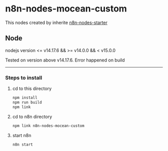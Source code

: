 # n8n-nodes-mocean-custom

This nodes created by inherite [n8n-nodes-starter](https://github.com/n8n-io/n8n-nodes-starter)

## Node
nodejs version <= v14.17.6 && >= v14.0.0  && < v15.0.0

Tested on version above v14.17.6. Error happened on build

---

### Steps to install

1. cd to this directory

	```bash
	npm install
	npm run build
	npm link
	```

2. cd to n8n directory
	```bash
	npm link n8n-nodes-mocean-custom
	```

3. start n8n
	```bash
	n8n start
	```


